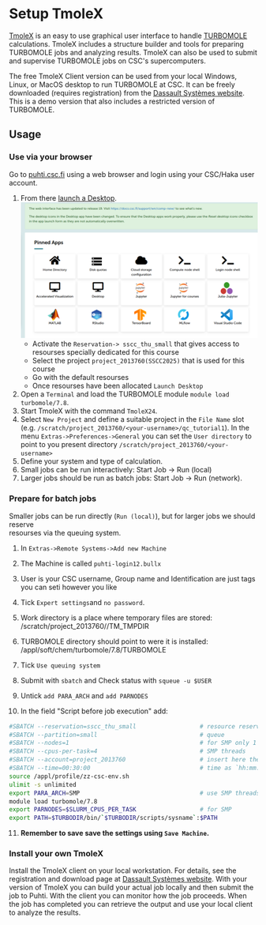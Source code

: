 # Setup TmoleX

[TmoleX](https://www.3ds.com/products/biovia/turbomole ) is an easy to use graphical user interface to handle [TURBOMOLE](https://www.turbomole.org/turbomole/turbomole-features/) calculations. TmoleX includes a structure builder and tools for preparing TURBOMOLE jobs and analyzing results. TmoleX can also be used to submit and supervise TURBOMOLE jobs on CSC's supercomputers.


The free TmoleX Client version can be used from your local Windows, Linux, or MacOS desktop to run TURBOMOLE at CSC. It can be freely downloaded (requires registration) from the [Dassault Systèmes website](https://discover.3ds.com/free-download-biovia-turbomole-demo-version). This is a demo version that also includes a restricted version of TURBOMOLE.


## Usage

### Use via your browser

Go to [puhti.csc.fi](https://puhti.csc.fi/) using a web browser and login using
your CSC/Haka user account.

1. From there [launch a Desktop](https://docs.csc.fi/computing/webinterface/desktop/#launching).
![Launch Desktop](../img/ood_01.png)		
   * Activate the `Reservation-> sscc_thu_small` that gives access to resourses specially dedicated for this course 
   * Select the project `project_2013760(SSCC2025)` that is used for this course 
   * Go with the default resourses	
   * Once resourses have been allocated `Launch Desktop`  
2. Open a `Terminal` and load the TURBOMOLE module `module load turbomole/7.8`.
3. Start TmoleX with the command `TmoleX24`.
4. Select `New Project` and define a suitable project in the `File Name` slot
   (e.g. `/scratch/project_2013760/<your-username>/qc_tutorial1`).
   In the menu `Extras->Preferences->General` you can set the `User directory` to point to you present directory `/scratch/project_2013760/<your-username>`
5. Define your system and type of calculation. 
6. Small jobs can be run interactively: Start Job -> Run (local)
7. Larger jobs should be run as batch jobs: Start Job -> Run (network).


### Prepare for batch jobs

Smaller jobs can be run directly (`Run (local)`), but for larger jobs we should reserve  
resourses via the queuing system. 

1. In `Extras->Remote Systems->Add new Machine`
2. The Machine is called `puhti-login12.bullx`
3. User is your CSC username, Group name and Identification are just tags you can seti however you like
4. Tick `Expert settings`and `no password`.
5. Work directory is a place where temporary files are stored:
   /scratch/project_2013760/<your-username>/TM_TMPDIR 
6. TURBOMOLE directory should point to were it is installed:
   /appl/soft/chem/turbomole/7.8/TURBOMOLE

7. Tick `Use queuing system`
8. Submit with `sbatch` and Check status with  `squeue -u $USER`
9. Untick `add PARA_ARCH` and `add PARNODES`    
10. In the field "Script before job execution" add:
 
```bash
#SBATCH --reservation=sscc_thu_small                  # resource reservation for school
#SBATCH --partition=small                             # queue
#SBATCH --nodes=1                                     # for SMP only 1 is possible
#SBATCH --cpus-per-task=4                             # SMP threads
#SBATCH --account=project_2013760                     # insert here the project to be billed
#SBATCH --time=00:30:00                               # time as `hh:mm:ss`
source /appl/profile/zz-csc-env.sh
ulimit -s unlimited
export PARA_ARCH=SMP                                  # use SMP threads
module load turbomole/7.8
export PARNODES=$SLURM_CPUS_PER_TASK                  # for SMP
export PATH=$TURBODIR/bin/`$TURBODIR/scripts/sysname`:$PATH
```


11. **Remember to save save the settings using `Save Machine`.**   


 
### Install your own TmoleX

Install the TmoleX client on your local workstation. For details, see the
registration and download page at
[Dassault Systèmes website](https://discover.3ds.com/free-download-biovia-turbomole-demo-version).
With your version of TmoleX you can build your actual job locally and then
submit the job to Puhti. With the client you can monitor how the job proceeds.
When the job has completed you can retrieve the output and use your local
client to analyze the results.

